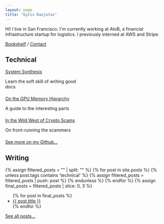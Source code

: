 ```yaml
---
layout: page
title: "Gytis Daujotas"
---
```


Hi! I live in San Francisco. I'm currently working at AtoB, a financial infrastructure startup for logistics. I previously interned at AWS and Stripe.

[Bookshelf](/books) / [Contact](mailto:gytdau@gmail.com)

## Technical

<div>
 <div style="margin-bottom: 1.5em; width: calc(50% - 20px);">
   <a href="http://systemsynthesis.app">System Synthesis</a>
   <p>Learn the soft skill of writing good docs</p>
 </div>
 <div style="margin-bottom: 1.5em; width: calc(50% - 20px);">
   <a href="/2023/12/29/On-the-GPU-Memory-Hierarchy.html">On the GPU Memory Hierarchy</a>
   <p>A guide to the interesting parts</p>
 </div>
 <div style="margin-bottom: 1.5em; width: calc(50% - 20px);">
   <a href="/2024/01/09/The-wild-west-of-crypto.html">In the Wild West of Crypto Scams</a>
   <p>On front-running the scammers</p>
 </div>
</div>

<!-- - [System Synthesis](http://systemsynthesis.app) - _Learn the soft skill of writing good docs_
- [On the GPU Memory Hierarchy](/2023/12/29/On-the-GPU-Memory-Hierarchy.html) - Line 2
- [In the Wild West of Crypto Scams](/2024/01/09/The-wild-west-of-crypto.html) - Line 2 -->

[See more on my Github...](https://github.com/gytdau)

## Writing

{% assign filtered_posts = "" | split: "" %}
{% for post in site.posts %}
{% unless post.tags contains 'technical' %}
{% assign filtered_posts = filtered_posts | push: post %}
{% endunless %}
{% endfor %}
{% assign final_posts = filtered_posts | slice: 0, 3 %}

<ul>
{% for post in final_posts %}
 <li>
   <a href="{{ post.url }}">{{ post.title }}</a>
 </li>
{% endfor %}
</ul>

<a href="/posts">See all posts...</a>

